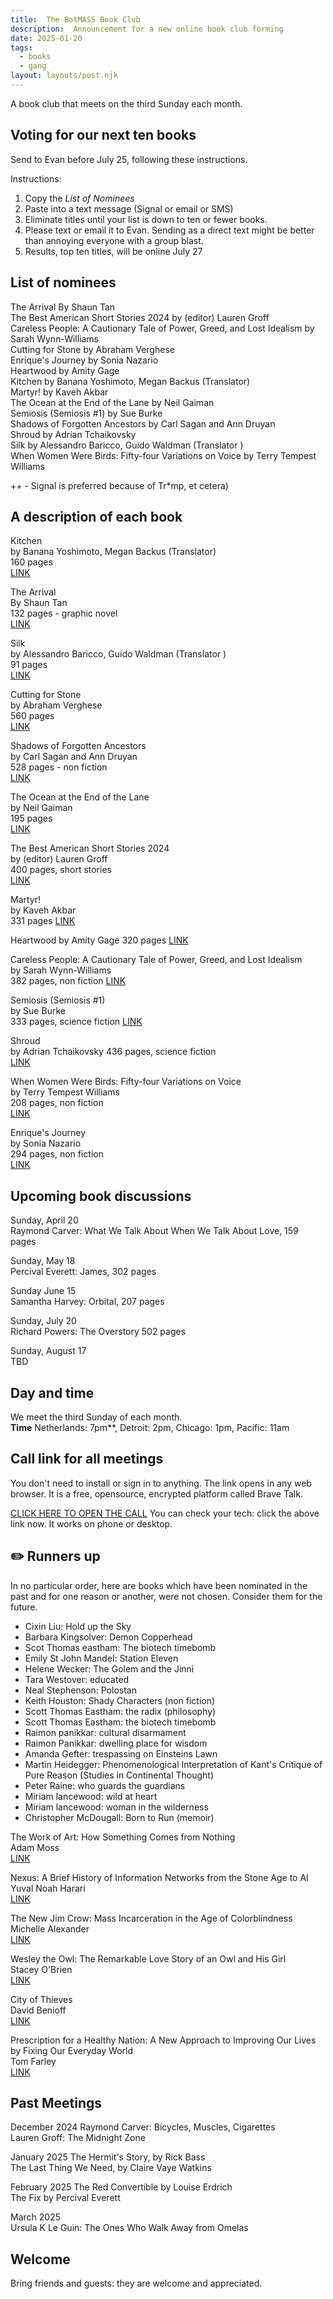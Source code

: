 ```yaml
---
title:  The BotMASS Book Club     
description:  Announcement for a new online book club forming  
date: 2025-01-20
tags:
  - books
  - gang 
layout: layouts/post.njk
---
```

A book club that meets on the third Sunday each month.   

## Voting for our next ten books
Send to Evan before July 25, following these instructions.

Instructions:  
1. Copy the *List of Nominees*  
2. Paste into a text message (Signal or email or SMS)    
3. Eliminate titles until your list is down to ten or fewer books.
4. Please text or email it to Evan. Sending as a direct text might be better than annoying everyone with a group blast.  
5. Results, top ten titles, will be online July 27  

## List of nominees   
The Arrival By Shaun Tan  
The Best American Short Stories 2024 by (editor) Lauren Groff  
Careless People: A Cautionary Tale of Power, Greed, and Lost Idealism   by Sarah Wynn-Williams    
Cutting for Stone  by Abraham Verghese  
Enrique's Journey   by Sonia Nazario    
Heartwood by Amity Gage  
Kitchen by Banana Yoshimoto, Megan Backus  (Translator)  
Martyr!   by Kaveh Akbar    
The Ocean at the End of the Lane by Neil Gaiman  
Semiosis   (Semiosis #1)   by Sue Burke    
Shadows of Forgotten Ancestors by Carl Sagan and Ann Druyan  
Shroud   by Adrian Tchaikovsky  
Silk by Alessandro Baricco, Guido Waldman (Translator )  
When Women Were Birds: Fifty-four Variations on Voice   by Terry Tempest Williams   

++ - Signal is preferred because of Tr*mp, et cetera) 

## A description of each book  

Kitchen  
by Banana Yoshimoto, Megan Backus  (Translator)  
160 pages   
[LINK](https://www.goodreads.com/book/show/50144.Kitchen)  
  
The Arrival  
By Shaun Tan  
132 pages - graphic novel  
[LINK](https://www.goodreads.com/book/show/920607.The_Arrival)  
  
Silk  
by Alessandro Baricco, Guido Waldman (Translator )  
91 pages   
[LINK](https://www.goodreads.com/book/show/61264.Silk?ac=1&amp;amp;from_search=true&amp;amp;qid=gtxlouQPJy&amp;amp;rank=5)  
  
Cutting for Stone   
by Abraham Verghese  
560 pages  
[LINK](https://www.goodreads.com/book/show/3591262-cutting-for-stone)  
  
Shadows of Forgotten Ancestors  
by Carl Sagan and Ann Druyan  
528 pages - non fiction  
[LINK](https://www.goodreads.com/book/show/61662.Shadows_of_Forgotten_Ancestors)  
  
The Ocean at the End of the Lane  
by Neil Gaiman  
195 pages   
[LINK](https://www.goodreads.com/book/show/18505792-the-ocean-at-the-end-of-the-lane)  
  
The Best American Short Stories 2024  
by (editor) Lauren Groff  
400 pages, short stories  
[LINK](https://www.goodreads.com/book/show/199531928-the-best-american-short-stories-2024?ac=1)  
  
Martyr!  
by Kaveh Akbar  
331 pages
[LINK](https://www.goodreads.com/book/show/139400713-martyr)  

Heartwood
by Amity Gage
320 pages
[LINK](https://www.nytimes.com/2025/03/30/books/review/heartwood-amity-gaige.html)

Careless People: A Cautionary Tale of Power, Greed, and Lost Idealism  
by Sarah Wynn-Williams  
382 pages, non fiction
[LINK](https://www.goodreads.com/book/show/223436601-careless-people)  

Semiosis   (Semiosis #1)  
by Sue Burke  
333 pages, science fiction 
[LINK]( https://www.goodreads.com/book/show/35018907-semiosis)  
  
Shroud  
by Adrian Tchaikovsky
436 pages, science fiction   
[LINK]( https://www.goodreads.com/book/show/210384823-shroud)  
  
When Women Were Birds: Fifty-four Variations on Voice  
by Terry Tempest Williams  
208 pages, non fiction   
[LINK](https://www.goodreads.com/book/show/13166601-when-women-were-birds )  
  
Enrique's Journey  
by Sonia Nazario  
294 pages, non fiction  
[LINK](https://www.goodreads.com/book/show/158277.Enrique_s_Journey)  
  
## Upcoming book discussions  
Sunday, April 20   
Raymond Carver: What We Talk About When We Talk About Love,  159 pages
  
Sunday, May 18  
Percival Everett: James, 302 pages 
  
Sunday June 15  
Samantha Harvey: Orbital, 207 pages  
  
Sunday, July 20  
Richard Powers: The Overstory    502 pages  
  
Sunday, August 17  
TBD 
  
## Day and time   
We meet the third Sunday of each month.  
__Time__ Netherlands: 7pm**, Detroit: 2pm, Chicago: 1pm, Pacific: 11am
    

## Call link for all meetings #
You don't need to install or sign in to anything. The link opens in any web browser. It is a free, opensource, encrypted platform called Brave Talk.

[CLICK HERE TO OPEN THE CALL](https://pikl.us/nufgyh64)
You can check your tech: click the above link now. It works on phone or desktop.

  

## ✏️ Runners up
In no particular order, here are books which have been nominated in the past and for one reason or another, were not chosen.  Consider them for the future.    
* Cixin Liu: Hold up the Sky
* Barbara Kingsolver: Demon Copperhead
* Scot Thomas eastham: The biotech timebomb
* Emily St John Mandel: Station Eleven
* Helene Wecker: The Golem and the Jinni
* Tara Westover: educated
* Neal Stephenson: Polostan
* Keith Houston: Shady Characters (non fiction)
* Scott Thomas Eastham: the radix (philosophy)
* Scott Thomas Eastham: the biotech timebomb
* Raimon panikkar: cultural disarmament
* Raimon Panikkar: dwelling place for wisdom
* Amanda Gefter: trespassing on Einsteins Lawn
* Martin Heidegger: Phenomenological Interpretation of Kant's Critique of Pure Reason (Studies in Continental Thought)
* Peter Raine: who guards the guardians
* Miriam lancewood: wild at heart
* Miriam lancewood: woman in the wilderness
* Christopher McDougall: Born to Run (memoir)
    
The Work of Art: How Something Comes from Nothing  
Adam Moss  
[LINK](https://www.goodreads.com/book/show/192723955-the-work-of-art )  

Nexus: A Brief History of Information Networks from the Stone Age to AI  
Yuval Noah Harari  
[LINK](https://www.goodreads.com/book/show/204927599-nexus)  
  
The New Jim Crow: Mass Incarceration in the Age of Colorblindness  
Michelle Alexander  
[LINK](https://www.goodreads.com/book/show/6792458-the-new-jim-crow)  
  
Wesley the Owl: The Remarkable Love Story of an Owl and His Girl  
Stacey O'Brien  
[LINK](https://www.goodreads.com/book/show/3001512-wesley-the-owl)  
  
City of Thieves  
David Benioff  
[LINK](https://www.goodreads.com/book/show/1971304.City_of_Thieves)  
  
  
Prescription for a Healthy Nation: A New Approach to Improving Our Lives by Fixing Our Everyday World  
Tom Farley  
[LINK](https://www.goodreads.com/book/show/1273282.Prescription_for_a_Healthy_Nation)  
  


## Past Meetings
December 2024
Raymond Carver: Bicycles, Muscles, Cigarettes    
Lauren Groff: The Midnight Zone  
  
January 2025
The Hermit's Story, by Rick Bass  
The Last Thing We Need, by Claire Vaye Watkins  
  
February 2025
The Red Convertible by Louise Erdrich  
The Fix by Percival Everett  

March 2025    
Ursula K Le Guin: The Ones Who Walk Away from Omelas  



## Welcome    
Bring friends and guests: they are welcome and appreciated.  
  